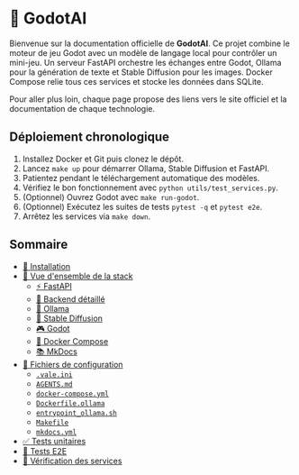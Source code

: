 # 🤖 GodotAI

Bienvenue sur la documentation officielle de **GodotAI**. Ce projet combine le moteur de jeu Godot avec un modèle de langage local pour contrôler un mini-jeu. Un serveur FastAPI orchestre les échanges entre Godot, Ollama pour la génération de texte et Stable Diffusion pour les images. Docker Compose relie tous ces services et stocke les données dans SQLite.

Pour aller plus loin, chaque page propose des liens vers le site officiel et la documentation de chaque technologie.

## Déploiement chronologique
1. Installez Docker et Git puis clonez le dépôt.
2. Lancez `make up` pour démarrer Ollama, Stable Diffusion et FastAPI.
3. Patientez pendant le téléchargement automatique des modèles.
4. Vérifiez le bon fonctionnement avec `python utils/test_services.py`.
5. (Optionnel) Ouvrez Godot avec `make run-godot`.
6. (Optionnel) Exécutez les suites de tests `pytest -q` et `pytest e2e`.
7. Arrêtez les services via `make down`.

## Sommaire
- [🚀 Installation](installation.md)
- [🧩 Vue d'ensemble de la stack](stack.md)
  - [⚡ FastAPI](fastapi.md)
  - [📝 Backend détaillé](backend.md)
  - [🦙 Ollama](ollama.md)
  - [🎨 Stable Diffusion](stable-diffusion.md)
  - [🎮 Godot](godot.md)
  - [🐳 Docker Compose](docker-compose.md)
  - [📚 MkDocs](mkdocs.md)
- [📁 Fichiers de configuration](gitignore.md)
  - [`.vale.ini`](vale.md)
  - [`AGENTS.md`](agents-file.md)
  - [`docker-compose.yml`](docker-compose-yml.md)
  - [`Dockerfile.ollama`](dockerfile-ollama.md)
  - [`entrypoint_ollama.sh`](entrypoint-ollama.md)
  - [`Makefile`](makefile.md)
  - [`mkdocs.yml`](mkdocs-yml.md)
- [✅ Tests unitaires](tests-unitaires.md)
- [🚦 Tests E2E](tests-e2e.md)
- [🔧 Vérification des services](test-services.md)
